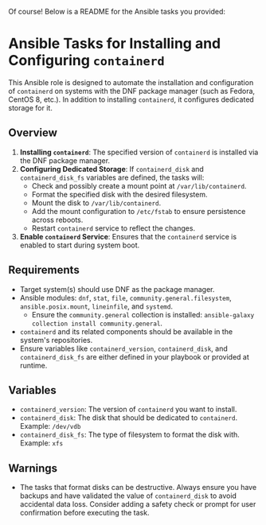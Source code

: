 Of course! Below is a README for the Ansible tasks you provided:
# Ansible Tasks for Installing and Configuring `containerd`

This Ansible role is designed to automate the installation and configuration of `containerd` on systems with the DNF package manager (such as Fedora, CentOS 8, etc.). In addition to installing `containerd`, it configures dedicated storage for it.

## Overview

1. **Installing `containerd`**: The specified version of `containerd` is installed via the DNF package manager.
2. **Configuring Dedicated Storage**: If `containerd_disk` and `containerd_disk_fs` variables are defined, the tasks will:
   - Check and possibly create a mount point at `/var/lib/containerd`.
   - Format the specified disk with the desired filesystem.
   - Mount the disk to `/var/lib/containerd`.
   - Add the mount configuration to `/etc/fstab` to ensure persistence across reboots.
   - Restart `containerd` service to reflect the changes.
3. **Enable `containerd` Service**: Ensures that the `containerd` service is enabled to start during system boot.

## Requirements

- Target system(s) should use DNF as the package manager.
- Ansible modules: `dnf`, `stat`, `file`, `community.general.filesystem`, `ansible.posix.mount`, `lineinfile`, and `systemd`.
  - Ensure the `community.general` collection is installed: `ansible-galaxy collection install community.general`.
- `containerd` and its related components should be available in the system's repositories.
- Ensure variables like `containerd_version`, `containerd_disk`, and `containerd_disk_fs` are either defined in your playbook or provided at runtime.

## Variables

- `containerd_version`: The version of `containerd` you want to install.
- `containerd_disk`: The disk that should be dedicated to `containerd`. Example: `/dev/vdb`
- `containerd_disk_fs`: The type of filesystem to format the disk with. Example: `xfs`

## Warnings

- The tasks that format disks can be destructive. Always ensure you have backups and have validated the value of `containerd_disk` to avoid accidental data loss. Consider adding a safety check or prompt for user confirmation before executing the task.
